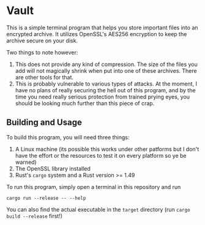 # Vault
This is a simple terminal program that helps you store important files into an 
encrypted archive. It utilizes OpenSSL's AES256 encryption to keep the archive
secure on your disk. 

Two things to note however:

1. This does not provide any kind of compression. The size of the files you add
will not magically shrink when put into one of these archives. There are other
tools for that.
2. This is probably vulnerable to various types of attacks. At the moment, I 
have no plans of really securing the hell out of this program, and by the time 
you need really serious protection from trained prying eyes, you should be 
looking much further than this piece of crap.


## Building and Usage
To build this program, you will need three things:
1. A Linux machine (its possible this works under other patforms but I don't 
have the effort or the resources to test it on every platform so ye be warned)
2. The OpenSSL library installed
3. Rust's `cargo` system and a Rust version >= 1.49

To run this program, simply open a terminal in this repository and run

``` 
cargo run --release -- --help
```

You can also find the actual executable in the `target` directory (run `cargo 
build --release` first!)
